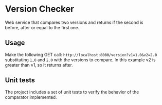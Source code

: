 # Version Checker
Web service that compares two versions and returns if the second is before, after or equal to the first one.

## Usage
Make the following GET call:
`http://localhost:8080/version?v1=1.0&v2=2.0`
substituting `1,0` and `2.0` with the versions to compare.
In this example v2 is greater than v1, so it returns after.

## Unit tests
The project includes a set of unit tests to verify the behavior of the comparator implemented.
